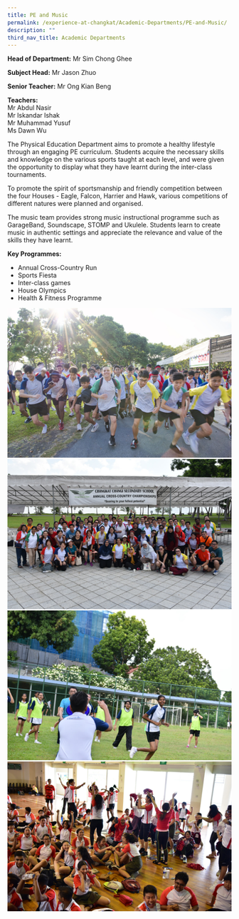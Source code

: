 ```yaml
---
title: PE and Music
permalink: /experience-at-changkat/Academic-Departments/PE-and-Music/
description: ""
third_nav_title: Academic Departments
---
```

**Head of Department:** Mr Sim Chong Ghee  
  
**Subject Head:** Mr Jason Zhuo  
  
**Senior Teacher:** Mr Ong Kian Beng  
  
**Teachers:**  
Mr Abdul Nasir  
Mr Iskandar Ishak  
Mr  Muhammad Yusuf  
Ms Dawn Wu  
  

The Physical Education Department aims to promote a healthy lifestyle through an engaging PE curriculum. Students acquire the necessary skills and knowledge on the various sports taught at each level, and were given the opportunity to display what they have learnt during the inter-class tournaments.  
  

To promote the spirit of sportsmanship and friendly competition between the four Houses - Eagle, Falcon, Harrier and Hawk, various competitions of different natures were planned and organised.  
  

The music team provides strong music instructional programme such as GarageBand, Soundscape, STOMP and Ukulele. Students learn to create music in authentic settings and appreciate the relevance and value of the skills they have learnt.  

  

**Key Programmes:**

  
*   Annual Cross-Country Run
*   Sports Fiesta
*   Inter-class games
*   House Olympics
*   Health & Fitness Programme

![](/images/DSC_2010.jpeg)
![](/images/DSC_2457.jpeg)
![](/images/DSC_3570.jpeg)
![](/images/DSC_3780.jpeg)